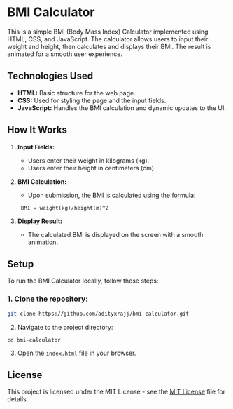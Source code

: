 # BMI Calculator

This is a simple BMI (Body Mass Index) Calculator implemented using HTML, CSS, and JavaScript. The calculator allows users to input their weight and height, then calculates and displays their BMI. The result is animated for a smooth user experience.

## Technologies Used

- **HTML:** Basic structure for the web page.
- **CSS:** Used for styling the page and the input fields.
- **JavaScript:** Handles the BMI calculation and dynamic updates to the UI.

## How It Works

1. **Input Fields:**
   - Users enter their weight in kilograms (kg).
   - Users enter their height in centimeters (cm).
2. **BMI Calculation:**
   - Upon submission, the BMI is calculated using the formula:
     
    ```
     BMI = weight(kg)/height(m)^2
    ```

3. **Display Result:**
   - The calculated BMI is displayed on the screen with a smooth animation.

## Setup

To run the BMI Calculator locally, follow these steps:

### 1. Clone the repository:

```bash
git clone https://github.com/adityxrajj/bmi-calculator.git
```

2. Navigate to the project directory:
```
cd bmi-calculator
```
3. Open the `index.html` file in your browser.

## License
This project is licensed under the MIT License - see the [MIT License](LICENSE) file for details.
